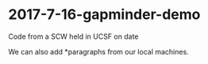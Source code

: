 # 2017-7-16-gapminder-demo

Code from a SCW held in UCSF on date

We can also add *paragraphs from our local machines.
